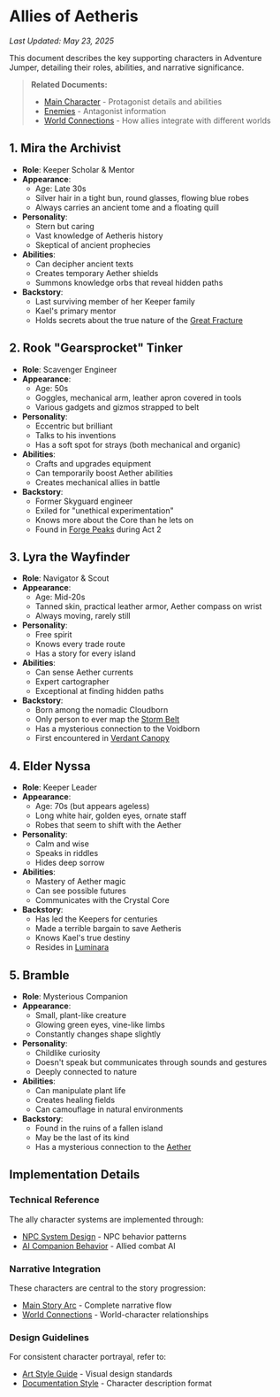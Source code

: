 # Allies of Aetheris
*Last Updated: May 23, 2025*

This document describes the key supporting characters in Adventure Jumper, detailing their roles, abilities, and narrative significance.

> **Related Documents:**
> - [Main Character](01-main-character.md) - Protagonist details and abilities
> - [Enemies](03-enemies.md) - Antagonist information
> - [World Connections](../Worlds/00-World-Connections.md) - How allies integrate with different worlds

## 1. Mira the Archivist
- **Role**: Keeper Scholar & Mentor
- **Appearance**:
  - Age: Late 30s
  - Silver hair in a tight bun, round glasses, flowing blue robes
  - Always carries an ancient tome and a floating quill
- **Personality**:
  - Stern but caring
  - Vast knowledge of Aetheris history
  - Skeptical of ancient prophecies
- **Abilities**:
  - Can decipher ancient texts
  - Creates temporary Aether shields
  - Summons knowledge orbs that reveal hidden paths
- **Backstory**:
  - Last surviving member of her Keeper family
  - Kael's primary mentor
  - Holds secrets about the true nature of the [Great Fracture](../Lore/01-world-overview.md)

## 2. Rook "Gearsprocket" Tinker
- **Role**: Scavenger Engineer
- **Appearance**:
  - Age: 50s
  - Goggles, mechanical arm, leather apron covered in tools
  - Various gadgets and gizmos strapped to belt
- **Personality**:
  - Eccentric but brilliant
  - Talks to his inventions
  - Has a soft spot for strays (both mechanical and organic)
- **Abilities**:
  - Crafts and upgrades equipment
  - Can temporarily boost Aether abilities
  - Creates mechanical allies in battle
- **Backstory**:
  - Former Skyguard engineer
  - Exiled for "unethical experimentation"
  - Knows more about the Core than he lets on
  - Found in [Forge Peaks](../Worlds/03-forge-peaks.md) during Act 2

## 3. Lyra the Wayfinder
- **Role**: Navigator & Scout
- **Appearance**:
  - Age: Mid-20s
  - Tanned skin, practical leather armor, Aether compass on wrist
  - Always moving, rarely still
- **Personality**:
  - Free spirit
  - Knows every trade route
  - Has a story for every island
- **Abilities**:
  - Can sense Aether currents
  - Expert cartographer
  - Exceptional at finding hidden paths
- **Backstory**:
  - Born among the nomadic Cloudborn
  - Only person to ever map the [Storm Belt](../Worlds/00-World-Connections.md)
  - Has a mysterious connection to the Voidborn
  - First encountered in [Verdant Canopy](../Worlds/02-verdant-canopy.md)

## 4. Elder Nyssa
- **Role**: Keeper Leader
- **Appearance**:
  - Age: 70s (but appears ageless)
  - Long white hair, golden eyes, ornate staff
  - Robes that seem to shift with the Aether
- **Personality**:
  - Calm and wise
  - Speaks in riddles
  - Hides deep sorrow
- **Abilities**:
  - Mastery of Aether magic
  - Can see possible futures
  - Communicates with the Crystal Core
- **Backstory**:
  - Has led the Keepers for centuries
  - Made a terrible bargain to save Aetheris
  - Knows Kael's true destiny
  - Resides in [Luminara](../Worlds/01-luminara-hub.md)

## 5. Bramble
- **Role**: Mysterious Companion
- **Appearance**:
  - Small, plant-like creature
  - Glowing green eyes, vine-like limbs
  - Constantly changes shape slightly
- **Personality**:
  - Childlike curiosity
  - Doesn't speak but communicates through sounds and gestures
  - Deeply connected to nature
- **Abilities**:
  - Can manipulate plant life
  - Creates healing fields
  - Can camouflage in natural environments
- **Backstory**:
  - Found in the ruins of a fallen island
  - May be the last of its kind
  - Has a mysterious connection to the [Aether](../../02_Technical_Design/TDD/AetherSystem.TDD.md)

## Implementation Details

### Technical Reference
The ally character systems are implemented through:
- [NPC System Design](../../02_Technical_Design/TDD/NPCSystem.TDD.md) - NPC behavior patterns
- [AI Companion Behavior](../../02_Technical_Design/TDD/EnemyAI.TDD.md) - Allied combat AI

### Narrative Integration
These characters are central to the story progression:
- [Main Story Arc](../Narrative/00-story-outline.md) - Complete narrative flow
- [World Connections](../Worlds/00-World-Connections.md) - World-character relationships

### Design Guidelines
For consistent character portrayal, refer to:
- [Art Style Guide](../../05_Style_Guides/ArtStyle.md) - Visual design standards
- [Documentation Style](../../05_Style_Guides/DocumentationStyle.md) - Character description format
